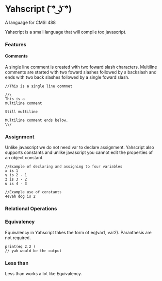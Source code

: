 # Yahscript      ( ͡° ͜ʖ ͡°) 
A language for CMSI 488

Yahscript is a small language that will compile too javascript.

### Features

#### Comments
A single line comment is created with two foward slash characters. Multiline comments are started with two foward slashes followed by a backslash and ends with two back slashes followed by a single foward slash. 

```
//This is a single line commnet

//\
This is a 
multiline comment

Still multiline

Multiline comment ends below. 
\\/

```

### Assignment
Unlike javascript we do not need var to declare assignment. Yahscript also supports constants and unlike javascript you cannot edit the properties of an object constant.

```
//Example of declaring and assigning to four variables
x is 1
y is 2 - 1
z is 3 - 2
u is 4 - 3

//Example use of constants
4evah dog is 2

```

### Relational Operations

### Equivalency
Equivalency in Yahscript takes the form of eq(var1, var2). Paranthesis are not required.

```
print(eq 2,2 )
// yah would be the output
```
### Less than
Less than works a lot like Equivalency.
